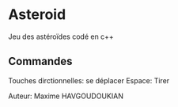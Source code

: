 # Asteroid

Jeu des astéroïdes codé en c++

## Commandes
  Touches dirctionnelles: se déplacer
  Espace: Tirer

Auteur: Maxime HAVGOUDOUKIAN
